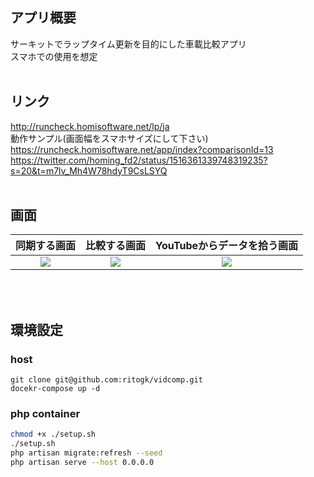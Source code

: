 ## アプリ概要

サーキットでラップタイム更新を目的にした車載比較アプリ<br>
スマホでの使用を想定<br>
<br>

## リンク

http://runcheck.homisoftware.net/lp/ja <br>
動作サンプル(画面幅をスマホサイズにして下さい)<br>
https://runcheck.homisoftware.net/app/index?comparisonId=13<br>
https://twitter.com/homing_fd2/status/1516361339748319235?s=20&t=m7lv_Mh4W78hdyT9CsLSYQ<br>
<br>

## 画面

| 同期する画面 | 比較する画面 | YouTubeからデータを拾う画面 |
| :---------------------------------------------------------------------------------------------------------------: | :-: | :-: |
| <img src="https://github.com/ritogk/runcheck/assets/72111956/6218c71b-a4db-4ddf-8367-ba60eba0dd7f"> | <img src="https://github.com/ritogk/runcheck/assets/72111956/42e1c04c-9700-4717-969a-512e24cb456e"> | <img src="https://github.com/ritogk/runcheck/assets/72111956/cf937760-5b93-4026-aa31-d66e426312e7"> |

<br>
<br>

## 環境設定

### host

```
git clone git@github.com:ritogk/vidcomp.git
docekr-compose up -d
```

### php container

```sh
chmod +x ./setup.sh
./setup.sh
php artisan migrate:refresh --seed
php artisan serve --host 0.0.0.0
```

<br>
<br>
